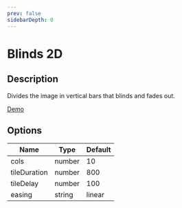 ```yaml
---
prev: false
sidebarDepth: 0
---
```


# Blinds 2D

## Description

Divides the image in vertical bars that blinds and fades out.

[Demo](../../../demos/transitions/blinds2d)

## Options

| Name | Type | Default |
|------|------|---------|
| cols | number | 10 |
| tileDuration | number | 800 |
| tileDelay | number | 100 |
| easing | string | linear |
